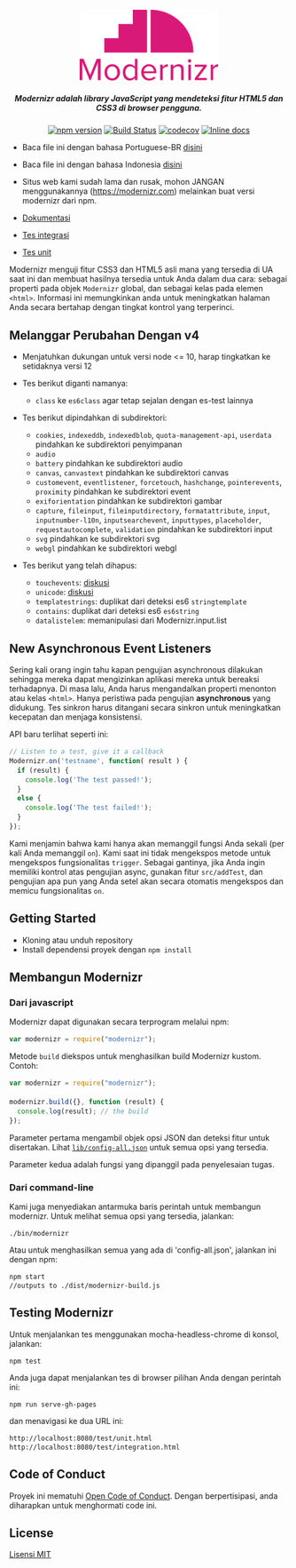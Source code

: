 <p align="center">
   <a href="https://www.npmjs.com/package/modernizr" rel="noopener" target="_blank"><img alt="Modernizr" src="./media/Modernizr-2-Logo-vertical-medium.png" width="250" /></a>
</p>

<div align="center">
  
##### Modernizr adalah library JavaScript yang mendeteksi fitur HTML5 dan CSS3 di browser pengguna.
  
[![npm version](https://badge.fury.io/js/modernizr.svg)](https://badge.fury.io/js/modernizr)
[![Build Status](https://github.com/Modernizr/Modernizr/workflows/Testing/badge.svg)](https://github.com/Modernizr/Modernizr/actions)
[![codecov](https://codecov.io/gh/Modernizr/Modernizr/branch/master/graph/badge.svg)](https://codecov.io/gh/Modernizr/Modernizr)
[![Inline docs](https://inch-ci.org/github/Modernizr/Modernizr.svg?branch=master)](https://inch-ci.org/github/Modernizr/Modernizr)

</div>

- Baca file ini dengan bahasa Portuguese-BR [disini](/README.pt_br.md)
- Baca file ini dengan bahasa Indonesia [disini](/README.id.md)

- Situs web kami sudah lama dan rusak, mohon JANGAN menggunakannya (https://modernizr.com) melainkan buat versi modernizr dari npm.
- [Dokumentasi](https://modernizr.com/docs/)
- [Tes integrasi](https://modernizr.github.io/Modernizr/test/integration.html)
- [Tes unit](https://modernizr.github.io/Modernizr/test/unit.html)

Modernizr menguji fitur CSS3 dan HTML5 asli mana yang tersedia di UA saat ini dan membuat hasilnya tersedia untuk Anda dalam dua cara: sebagai properti pada objek `Modernizr` global, dan sebagai kelas pada elemen `<html>`. Informasi ini memungkinkan anda untuk meningkatkan halaman Anda secara bertahap dengan tingkat kontrol yang terperinci.

## Melanggar Perubahan Dengan v4

- Menjatuhkan dukungan untuk versi node <= 10, harap tingkatkan ke setidaknya versi 12

- Tes berikut diganti namanya:
  
  - `class` ke `es6class` agar tetap sejalan dengan es-test lainnya

- Tes berikut dipindahkan di subdirektori:

  - `cookies`, `indexeddb`, `indexedblob`, `quota-management-api`, `userdata` pindahkan ke subdirektori penyimpanan 
  - `audio` 
  - `battery` pindahkan ke subdirektori audio
  - `canvas`, `canvastext` pindahkan ke subdirektori canvas
  - `customevent`, `eventlistener`, `forcetouch`, `hashchange`, `pointerevents`, `proximity` pindahkan ke subdirektori event
  - `exiforientation` pindahkan ke subdirektori gambar
  - `capture`, `fileinput`, `fileinputdirectory`, `formatattribute`, `input`, `inputnumber-l10n`, `inputsearchevent`, `inputtypes`, `placeholder`, `requestautocomplete`, `validation` pindahkan ke subdirektori input
  - `svg` pindahkan ke subdirektori svg
  - `webgl` pindahkan ke subdirektori webgl
     
- Tes berikut yang telah dihapus:
  
  - `touchevents`: [diskusi](https://github.com/Modernizr/Modernizr/pull/2432)
  - `unicode`: [diskusi](https://github.com/Modernizr/Modernizr/issues/2468)
  - `templatestrings`: duplikat dari deteksi es6 `stringtemplate`
  - `contains`: duplikat dari deteksi es6 `es6string`
  - `datalistelem`: memanipulasi dari Modernizr.input.list

## New Asynchronous Event Listeners

Sering kali orang ingin tahu kapan pengujian asynchronous dilakukan sehingga mereka dapat mengizinkan aplikasi mereka untuk bereaksi terhadapnya. Di masa lalu, Anda harus mengandalkan properti menonton atau kelas `<html>`. Hanya peristiwa pada pengujian **asynchronous** yang didukung. Tes sinkron harus ditangani secara sinkron untuk meningkatkan kecepatan dan menjaga konsistensi.

API baru terlihat seperti ini:

```js
// Listen to a test, give it a callback
Modernizr.on('testname', function( result ) {
  if (result) {
    console.log('The test passed!');
  }
  else {
    console.log('The test failed!');
  }
});
```

Kami menjamin bahwa kami hanya akan memanggil fungsi Anda sekali (per kali Anda memanggil `on`). Kami saat ini tidak mengekspos
metode untuk mengekspos fungsionalitas `trigger`. Sebagai gantinya, jika Anda ingin memiliki kontrol atas pengujian async, gunakan fitur `src/addTest`, dan pengujian apa pun yang Anda setel akan secara otomatis mengekspos dan memicu fungsionalitas `on`.

## Getting Started

- Kloning atau unduh repository
- Install dependensi proyek dengan `npm install`

## Membangun Modernizr 

### Dari javascript

Modernizr dapat digunakan secara terprogram melalui npm:

```js
var modernizr = require("modernizr");
```

Metode `build` diekspos untuk menghasilkan build Modernizr kustom. Contoh:

```javascript
var modernizr = require("modernizr");

modernizr.build({}, function (result) {
  console.log(result); // the build
});
```

Parameter pertama mengambil objek opsi JSON dan deteksi fitur untuk disertakan. Lihat [`lib/config-all.json`](lib/config-all.json) untuk semua opsi yang tersedia.

Parameter kedua adalah fungsi yang dipanggil pada penyelesaian tugas.

### Dari command-line

Kami juga menyediakan antarmuka baris perintah untuk membangun modernizr.
Untuk melihat semua opsi yang tersedia, jalankan:

```shell
./bin/modernizr
```

Atau untuk menghasilkan semua yang ada di 'config-all.json', jalankan ini dengan npm:

```shell
npm start
//outputs to ./dist/modernizr-build.js
```

## Testing Modernizr

Untuk menjalankan tes menggunakan mocha-headless-chrome di konsol, jalankan:

```shell
npm test
```

Anda juga dapat menjalankan tes di browser pilihan Anda dengan perintah ini:

```shell
npm run serve-gh-pages
```

dan menavigasi ke dua URL ini:

```shell
http://localhost:8080/test/unit.html
http://localhost:8080/test/integration.html
```

## Code of Conduct

Proyek ini mematuhi [Open Code of Conduct](https://github.com/Modernizr/Modernizr/blob/master/.github/CODE_OF_CONDUCT.md). 
Dengan berpertisipasi, anda diharapkan untuk menghormati code ini.


## License

[Lisensi MIT](https://opensource.org/licenses/MIT)
